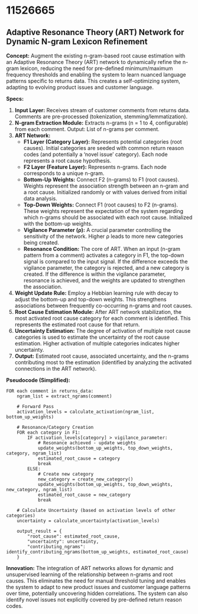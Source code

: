 # 11526665

## Adaptive Resonance Theory (ART) Network for Dynamic N-gram Lexicon Refinement

**Concept:** Augment the existing n-gram-based root cause estimation with an Adaptive Resonance Theory (ART) network to dynamically refine the n-gram lexicon, reducing the need for pre-defined minimum/maximum frequency thresholds and enabling the system to learn nuanced language patterns specific to returns data. This creates a self-optimizing system, adapting to evolving product issues and customer language.

**Specs:**

1.  **Input Layer:** Receives stream of customer comments from returns data. Comments are pre-processed (tokenization, stemming/lemmatization).
2.  **N-gram Extraction Module:** Extracts n-grams (n = 1 to 4, configurable) from each comment.  Output:  List of n-grams per comment.
3.  **ART Network:**
    *   **F1 Layer (Category Layer):**  Represents potential categories (root causes).  Initial categories are seeded with common return reason codes (and potentially a ‘novel issue’ category). Each node represents a root cause hypothesis.
    *   **F2 Layer (Feature Layer):**  Represents n-grams.  Each node corresponds to a unique n-gram.
    *   **Bottom-Up Weights:** Connect F2 (n-grams) to F1 (root causes). Weights represent the association strength between an n-gram and a root cause.  Initialized randomly or with values derived from initial data analysis.
    *   **Top-Down Weights:** Connect F1 (root causes) to F2 (n-grams). These weights represent the expectation of the system regarding which n-grams should be associated with each root cause.  Initialized with the bottom-up weights.
    *   **Vigilance Parameter (ρ):**  A crucial parameter controlling the sensitivity of the network. Higher ρ leads to more new categories being created.
    *   **Resonance Condition:**  The core of ART.  When an input (n-gram pattern from a comment) activates a category in F1, the top-down signal is compared to the input signal. If the difference exceeds the vigilance parameter, the category is rejected, and a new category is created. If the difference is within the vigilance parameter, resonance is achieved, and the weights are updated to strengthen the association.
4.  **Weight Update Rule:**  Employ a Hebbian learning rule with decay to adjust the bottom-up and top-down weights.  This strengthens associations between frequently co-occurring n-grams and root causes.
5.  **Root Cause Estimation Module:**  After ART network stabilization, the most activated root cause category for each comment is identified.  This represents the estimated root cause for that return.
6.  **Uncertainty Estimation:**  The degree of activation of multiple root cause categories is used to estimate the uncertainty of the root cause estimation.  Higher activation of multiple categories indicates higher uncertainty.
7.  **Output:**  Estimated root cause, associated uncertainty, and the n-grams contributing most to the estimation (identified by analyzing the activated connections in the ART network).

**Pseudocode (Simplified):**

```
FOR each comment in returns_data:
    ngram_list = extract_ngrams(comment)
    
    # Forward Pass
    activation_levels = calculate_activation(ngram_list, bottom_up_weights)
    
    # Resonance/Category Creation
    FOR each category in F1:
        IF activation_levels[category] > vigilance_parameter:
            # Resonance achieved - update weights
            update_weights(bottom_up_weights, top_down_weights, category, ngram_list)
            estimated_root_cause = category
            break
        ELSE:
            # Create new category
            new_category = create_new_category()
            update_weights(bottom_up_weights, top_down_weights, new_category, ngram_list)
            estimated_root_cause = new_category
            break
    
    # Calculate Uncertainty (based on activation levels of other categories)
    uncertainty = calculate_uncertainty(activation_levels)
    
    output_result = {
        "root_cause": estimated_root_cause,
        "uncertainty": uncertainty,
        "contributing_ngrams": identify_contributing_ngrams(bottom_up_weights, estimated_root_cause)
    }
```

**Innovation:**  The integration of ART networks allows for dynamic and unsupervised learning of the relationship between n-grams and root causes. This eliminates the need for manual threshold tuning and enables the system to adapt to new product issues and customer language patterns over time, potentially uncovering hidden correlations. The system can also identify novel issues not explicitly covered by pre-defined return reason codes.